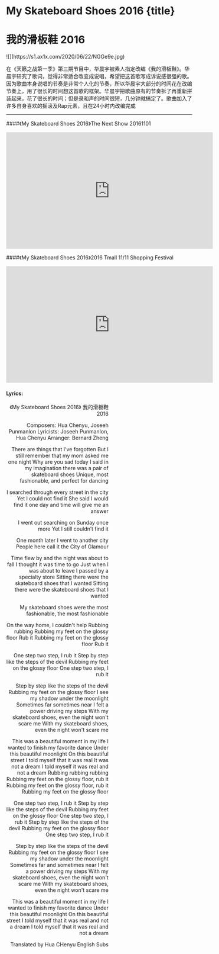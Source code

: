 # My Skateboard Shoes 2016 {title}
# 我的滑板鞋 2016
<div class="background" markdown="1">
![](https://s1.ax1x.com/2020/06/22/NGGe9e.jpg)
</div>

在《天籁之战第一季》第三期节目中，华晨宇被素人指定改编《我的滑板鞋》。华晨宇研究了歌词，觉得非常适合改变成说唱，希望把这首歌写成诉说感很强的歌。因为歌曲本身说唱的节奏是非常个人化的节奏，所以华晨宇大部分的时间花在改编节奏上，用了很长的时间想这首歌的框架。华晨宇把歌曲原有的节奏拆了再重新拼装起来，花了很长的时间；但是录和声的时间很短，几分钟就搞定了。歌曲加入了许多自身喜欢的摇滚及Rap元素，且在24小时内改编完成

---------------------------------

####《My Skateboard Shoes 2016》The Next Show 20161101

<iframe width="560" height="315" src="https://www.youtube.com/embed/9KuwVAq8-lY" frameborder="0" allow="accelerometer; autoplay; encrypted-media; gyroscope; picture-in-picture" allowfullscreen></iframe>

####《My Skateboard Shoes 2016》2016 Tmall 11/11 Shopping Festival

<iframe width="560" height="315" src="https://www.youtube.com/embed/h1-BPn3Pjl0" frameborder="0" allow="accelerometer; autoplay; encrypted-media; gyroscope; picture-in-picture" allowfullscreen></iframe>

#### Lyrics:
<div class="box">
<div class="lyrics" style="width: 55%; text-align: right">
《My Skateboard Shoes 2016》
      我的滑板鞋 2016  
   
Composers: Hua Chenyu, Joseeh Punmanlon
Lyricists: Joseeh Punmanlon, Hua Chenyu
Arranger: Bernard Zheng

There are things that I’ve forgotten
But I still remember
that my mom asked me one night
Why are you sad today
I said in my imagination there was a pair of skateboard shoes
Unique, most fashionable, and perfect for dancing

I searched through every street in the city
Yet I could not find it
She said I would find it one day
and time will give me an answer

I went out searching on Sunday once more
Yet I still couldn’t find it

One month later I went to another city
People here call it the City of Glamour

Time flew by and the night was about to fall
I thought it was time to go
Just when I was about to leave
I passed by a specialty store
Sitting there were the skateboard shoes
that I wanted
Sitting there were the skateboard shoes
that I wanted

My skateboard shoes were the most fashionable, the most fashionable

On the way home, I couldn't help
Rubbing rubbing
Rubbing my feet on the glossy floor
Rub it
Rubbing my feet on the glossy floor
Rub it

One step two step, I rub it
Step by step like the steps of the devil
Rubbing my feet on the glossy floor
One step two step, I rub it

Step by step like the steps of the devil
Rubbing my feet on the glossy floor
I see my shadow under the moonlight
Sometimes far sometimes near
I felt a power driving my steps
With my skateboard shoes,
even the night won't scare me
With my skateboard shoes,
even the night won't scare me

This was a beautiful moment in my life
I wanted to finish my favorite dance
Under this beautiful moonlight
On this beautiful street
I told myself that it was real
It was not a dream
I told myself it was real and not a dream
Rubbing rubbing rubbing
Rubbing my feet on the glossy floor, rub it
Rubbing my feet on the glossy floor, rub it
Rubbing my feet on the glossy floor

One step two step, I rub it
Step by step like the steps of the devil
Rubbing my feet on the glossy floor
One step two step, I rub it
Step by step like the steps of the devil
Rubbing my feet on the glossy floor
One step two step, I rub it

Step by step like the steps of the devil
Rubbing my feet on the glossy floor
I see my shadow under the moonlight
Sometimes far and sometimes near
I felt a power driving my steps
With my skateboard shoes,
even the night won't scare me
With my skateboard shoes,
even the night won't scare me

This was a beautiful moment in my life
I wanted to finish my favorite dance
Under this beautiful moonlight
On this beautiful street
I told myself that it was real and not a dream
I told myself that it was real and not a dream

Translated by Hua CHenyu English Subs
</div>